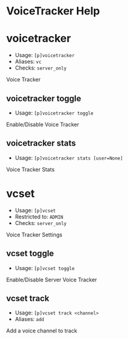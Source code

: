 # VoiceTracker Help

# voicetracker
 - Usage: `[p]voicetracker `
 - Aliases: `vc`
 - Checks: `server_only`

Voice Tracker

## voicetracker toggle
 - Usage: `[p]voicetracker toggle `

Enable/Disable Voice Tracker

## voicetracker stats
 - Usage: `[p]voicetracker stats [user=None] `

Voice Tracker Stats

# vcset
 - Usage: `[p]vcset `
 - Restricted to: `ADMIN`
 - Checks: `server_only`

Voice Tracker Settings

## vcset toggle
 - Usage: `[p]vcset toggle `

Enable/Disable Server Voice Tracker

## vcset track
 - Usage: `[p]vcset track <channel> `
 - Aliases: `add`

Add a voice channel to track

